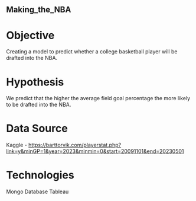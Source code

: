 ## Making_the_NBA
# Objective
Creating a model to predict whether a college basketball player will be drafted into the NBA.  

# Hypothesis
We predict that the higher the average field goal percentage the more likely to be drafted into the NBA.

# Data Source
Kaggle - https://barttorvik.com/playerstat.php?link=y&minGP=1&year=2023&minmin=0&start=20091101&end=20230501

# Technologies
Mongo Database
Tableau
